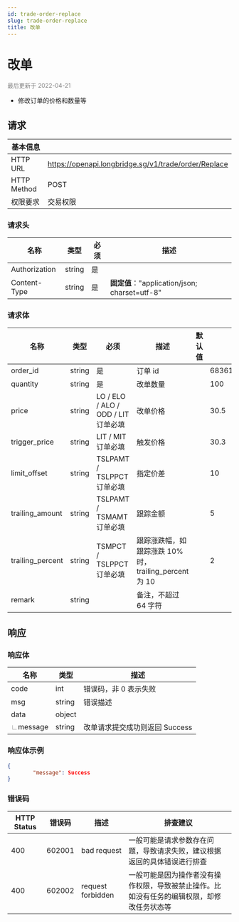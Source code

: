 ```yaml
---
id: trade-order-replace
slug: trade-order-replace
title: 改单
---
```


#  改单

<font color='gray' size='2'>最后更新于 2022-04-21</font>

 - 修改订单的价格和数量等

## 请求

| 基本信息    |                                                      |
| ----------- | ---------------------------------------------------- |
| HTTP URL    | https://openapi.longbridge.sg/v1/trade/order/Replace |
| HTTP Method | POST                                                 |
| 权限要求    | 交易权限                                             |

### 请求头

| 名称          | 类型   | 必须 | 描述                                          |
| ------------- | ------ | ---- | --------------------------------------------- |
| Authorization | string | 是   |                                               |
| Content-Type  | string | 是   | **固定值**："application/json; charset=utf-8" |

### 请求体

| 名称             | 类型   | 必须                                   | 描述                                                  | 默认值 | 示例               |
| ---------------- | ------ | -------------------------------------- | ----------------------------------------------------- | ------ | ------------------ |
| order_id         | string | 是                                     | 订单 id                                               |        | 683615454870679552 |
| quantity         | string | 是                                     | 改单数量                                              |        | 100                |
| price            | string | LO / ELO  /  ALO  / ODD / LIT 订单必填 | 改单价格                                              |        | 30.5               |
| trigger_price    | string | LIT / MIT 订单必填                     | 触发价格                                              |        | 30.3               |
| limit_offset     | string | TSLPAMT / TSLPPCT 订单必填             | 指定价差                                              |        | 10                 |
| trailing_amount  | string | TSLPAMT / TSMAMT 订单必填              | 跟踪金额                                              |        | 5                  |
| trailing_percent | string | TSMPCT / TSLPPCT 订单必填              | 跟踪涨跌幅，如跟踪涨跌 10% 时，trailing_percent 为 10 |        | 2                  |
| remark           | string |                                        | 备注，不超过 64 字符                                  |        |                    |


## 响应

### 响应体

| 名称                               | 类型   | 描述                           |
| ---------------------------------- | ------ | ------------------------------ |
| code                               | int    | 错误码，非 0 表示失败          |
| msg                                | string | 错误描述                       |
| data                               | object |                                |
| <font color="grey">∟</font>message | string | 改单请求提交成功则返回 Success |




### 响应体示例

```json
{
        "message": Success
}
```

### 错误码

| HTTP Status | 错误码 | 描述              | 排查建议                                                     |
| ----------- | ------ | ----------------- | ------------------------------------------------------------ |
| 400         | 602001 | bad request       | 一般可能是请求参数存在问题，导致请求失败，建议根据返回的具体错误进行排查 |
| 400         | 602002 | request forbidden | 一般可能是因为操作者没有操作权限，导致被禁止操作。比如没有任务的编辑权限，却修改任务状态等 |
